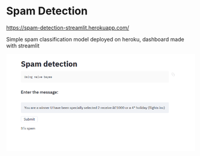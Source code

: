 # Spam Detection
https://spam-detection-streamlit.herokuapp.com/

Simple spam classification model deployed on heroku, dashboard made with streamlit

![alt text](screenshot.PNG?raw=true "Screen shot")
